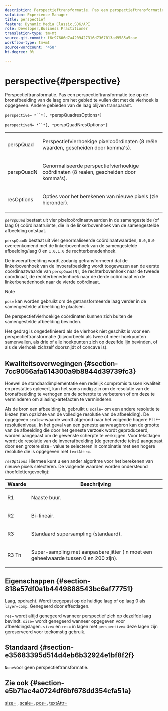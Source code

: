 ```yaml
---
description: Perspectieftransformatie. Pas een perspectieftransformatie toe op de bronafbeelding van de laag om het gebied te vullen dat met de vierhoek is opgegeven. Andere gebieden van de laag blijven transparant.
solution: Experience Manager
title: perspectief
feature: Dynamic Media Classic,SDK/API
role: Developer,Business Practitioner
translation-type: tm+mt
source-git-commit: f6c97606d7a4209427316d7367013ad9585a5cae
workflow-type: tm+mt
source-wordcount: '458'
ht-degree: 0%

---
```



# perspective{#perspective}

Perspectieftransformatie. Pas een perspectieftransformatie toe op de bronafbeelding van de laag om het gebied te vullen dat met de vierhoek is opgegeven. Andere gebieden van de laag blijven transparant.

`perspective= *``*[, *`perspQuadresOptions`*]`

`perspectiveN= *``*[, *`perspQuadNresOptions`*]`

<table id="simpletable_4BD38BBF53964F7D97B9E58914C97B3F"> 
 <tr class="strow"> 
  <td class="stentry"> <p><span class="varname"> perspQuad</span> </p></td> 
  <td class="stentry"> <p>Perspectiefvierhoekige pixelcoördinaten (8 reële waarden, gescheiden door komma's). </p></td> 
 </tr> 
 <tr class="strow"> 
  <td class="stentry"> <p><span class="varname"> perspQuadN</span> </p></td> 
  <td class="stentry"> <p>Genormaliseerde perspectiefvierhoekige coördinaten (8 realen, gescheiden door komma's). </p></td> 
 </tr> 
 <tr class="strow"> 
  <td class="stentry"> <p><span class="varname"> resOptions</span> </p></td> 
  <td class="stentry"> <p>Opties voor het berekenen van nieuwe pixels (zie hieronder). </p></td> 
 </tr> 
</table>

*`perspQuad`* bestaat uit vier pixelcoördinaatwaarden in de samengestelde (of laag 0) coördinaatruimte, die in de linkerbovenhoek van de samengestelde afbeelding ontstaat.

`perspQuadN` bestaat uit vier genormaliseerde coördinaatwaarden,  `0.0,0.0` overeenkomend met de linkerbovenhoek van de samengestelde afbeelding/laag 0 en  `1.0,1.0` de rechterbenedenhoek.

De invoerafbeelding wordt zodanig getransformeerd dat de linkerbovenhoek van de invoerafbeelding wordt toegewezen aan de eerste coördinaatwaarde van `perspQuad[N]`, de rechterbovenhoek naar de tweede coördinaat, de rechterbenedenhoek naar de derde coördinaat en de linkerbenedenhoek naar de vierde coördinaat.

>[!NOTE]
>
>`pos=` kan worden gebruikt om de getransformeerde laag verder in de samengestelde afbeelding te plaatsen.

De perspectiefvierhoekige coördinaten kunnen zich buiten de samengestelde afbeelding bevinden.

Het gedrag is ongedefinieerd als de vierhoek niet geschikt is voor een perspectieftransformatie (bijvoorbeeld als twee of meer hoekpunten samenvallen, als drie of alle hoekpunten zich op dezelfde lijn bevinden, of als de vierhoek zichzelf doorsnijdt of concave is).

## Kwaliteitsoverwegingen {#section-7cc9056afa614300a9b8844d39739fc3}

Hoewel de standaardimplementatie een redelijk compromis tussen kwaliteit en prestaties oplevert, kan het soms nodig zijn om de resolutie van de bronafbeelding te verhogen om de scherpte te verbeteren of om deze te verminderen om aliasing-artefacten te verminderen.

Als de bron een afbeelding is, gebruikt u `scale=` om een andere resolutie te kiezen (ten opzichte van de volledige resolutie van de afbeelding). De opgegeven `scale=`-waarde wordt afgerond naar het volgende hogere PTIF-resolutieniveau. In het geval van een geneste aanvraagbron kan de grootte van de afbeelding die door het geneste verzoek wordt geproduceerd, worden aangepast om de gewenste scherpte te verkrijgen. Voor tekstlagen wordt de resolutie van de invoerafbeelding (de gerenderde tekst) aangepast door een grotere size= value te selecteren in combinatie met een hogere resolutie die is opgegeven met `textAttr=`.

*`resOptions`* Hiermee kunt u een ander algoritme voor het berekenen van nieuwe pixels selecteren. De volgende waarden worden ondersteund (hoofdlettergevoelig):

<table id="table_0F20007986324E228096888ED37219C0"> 
 <thead> 
  <tr> 
   <th class="entry"> <b> Waarde</b> </th> 
   <th class="entry"> <b> Beschrijving</b> </th> 
  </tr> 
 </thead>
 <tbody> 
  <tr> 
   <td> <p> <span class="codeph"> R1</span> </p> </td> 
   <td> <p> Naaste buur. </p> </td> 
  </tr> 
  <tr> 
   <td> <p> <span class="codeph"> R2</span> </p> </td> 
   <td> <p> Bi-lineair. </p> </td> 
  </tr> 
  <tr> 
   <td> <p> <span class="codeph"> R3</span> </p> </td> 
   <td> <p> Standaard supersampling (standaard). </p> </td> 
  </tr> 
  <tr> 
   <td> <p> <span class="codeph">R3<span class="varname"> Tn</span></span> </p> </td> 
   <td> <p> Super-sampling met aanpasbare jitter (<span class="varname"> n</span> moet een geheelwaarde tussen 0 en 200 zijn). </p> </td> 
  </tr> 
 </tbody> 
</table>

## Eigenschappen {#section-818e57df0a1b4449888543bc6af77751}

Laag, opdracht. Wordt toegepast op de huidige laag of op laag 0 als `layer=comp`. Genegeerd door effectlagen.

`res=` wordt altijd genegeerd wanneer perspectief zich op dezelfde laag bevindt. `size=` wordt genegeerd wanneer opgegeven voor afbeeldingslagen. `size=` en  `res=` in lagen met  `perspective=` deze lagen zijn gereserveerd voor toekomstig gebruik.

## Standaard {#section-e35683395d514d4eb6b32924e1bf8f2f}

`None`voor geen perspectieftransformatie.

## Zie ook {#section-e5b71ac4a0724df6bf678dd354cfa51a}

[size=](../../../../../is-api/http-ref/image-serving-api-ref/c-http-protocol-reference/c-data-types/r-size.md#reference-04d383f32c7b4003bed9978cb854747b) ,  [scale=](../../../../../is-api/http-ref/image-serving-api-ref/c-http-protocol-reference/c-command-reference/r-is-http-scale.md#reference-098c30cea1764f189e6f7c7e400cc065),  [pos=](../../../../../is-api/http-ref/image-serving-api-ref/c-http-protocol-reference/c-command-reference/r-pos.md#reference-65de948f4b404f1182b22119ca332143),  [textAttr=](../../../../../is-api/http-ref/image-serving-api-ref/c-http-protocol-reference/c-command-reference/r-textattr.md#reference-ff00484fa3244286abeff34911f7ec0d)
